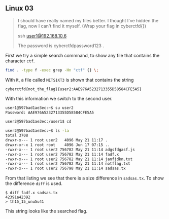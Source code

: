 ## Linux 03
> I should have really named my files better. I thought I've hidden the flag, now I can't find it myself. (Wrap your flag in cyberctfd{})
> 
> ssh user1@192.168.10.6
> 
> The password is cyberctfdpassword123 .


First we try a simple search commnand, to show any file that contains the character `ctf`.

```bash
find . -type f -exec grep -Hn "ctf" {} \;

```

With it, a file called `MITS1KT3` is shown that contains the string
```
cyberctfd{not_the_flag}{user2:AAE976A5232713355D58584CFE5A5}
```

With this information we switch to the second user.
```bash
user1@597bad1ae3ec:~$ su user2
Password: AAE976A5232713355D58584CFE5A5

user2@597bad1ae3ec:/user1$ cd

user2@597bad1ae3ec:~$ ls -la
total 3708
drwxr-x--- 1 root user2   4096 May 21 11:17 .
drwxr-xr-x 1 root root    4096 Jun 17 07:15 ..
-rwxr-x--- 1 root user2 756782 May 21 11:14 adgsfdgasf.js
-rwxr-x--- 1 root user2 756782 May 21 11:14 fadf.x
-rwxr-x--- 1 root user2 756782 May 21 11:14 janfjdkn.txt
-rwxr-x--- 1 root user2 756782 May 21 11:14 notflag.txt
-rwxr-x--- 1 root user2 756798 May 21 11:14 sadsas.tx

```
From that listing we see that there is a size difference in `sadsas.tx`. To show the difference `diff` is used.

```
$ diff fadf.x sadsas.tx 
42391a42392
> th15_15_unu5u41
```

This string looks like the searched flag.